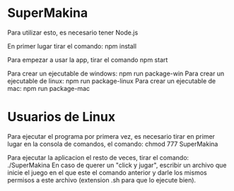 # SuperMakina

Para utilizar esto, es necesario tener Node.js

En primer lugar tirar el comando: npm install

Para empezar a usar la app, tirar el comando npm start

Para crear un ejecutable de windows: npm run package-win
Para crear un ejecutable de linux: npm run package-linux
Para crear un ejecutable de mac: npm run package-mac

# Usuarios de Linux

Para ejecutar el programa por primera vez, es necesario tirar en primer lugar en la consola de comandos,
el comando: 
chmod 777 SuperMakina

Para ejecutar la aplicacion el resto de veces, tirar el comando: ./SuperMakina
En caso de querer un "click y jugar", escribir un archivo que inicie el juego en el que este el comando 
anterior y darle los mismos permisos a este archivo (extension .sh para que lo ejecute bien).